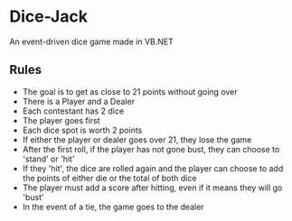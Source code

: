 # Dice-Jack
An event-driven dice game made in VB.NET
## Rules
* The goal is to get as close to 21 points without going over
* There is a Player and a Dealer
* Each contestant has 2 dice
* The player goes first
* Each dice spot is worth 2 points
* If either the player or dealer goes over 21, they lose the game
* After the first roll, if the player has not gone bust, they can choose to 'stand' or 'hit'
* If they 'hit', the dice are rolled again and the player can choose to add the points of either die or the total of both dice
* The player must add a score after hitting, even if it means they will go 'bust'
* In the event of a tie, the game goes to the dealer

